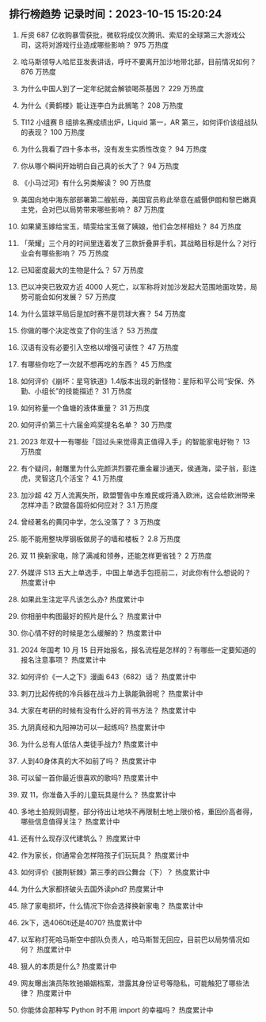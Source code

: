 
## 排行榜趋势 记录时间：2023-10-15 15:20:24
  
  1. 斥资 687 亿收购暴雪获批，微软将成仅次腾讯、索尼的全球第三大游戏公司，这将对游戏行业造成哪些影响？ 975 万热度
    
  2. 哈马斯领导人哈尼亚发表讲话，呼吁不要离开加沙地带北部，目前情况如何？ 876 万热度
    
  3. 为什么中国人到了一定年纪就会解锁喝茶基因？ 229 万热度
    
  4. 为什么《黄鹤楼》能让连李白为此搁笔？ 208 万热度
    
  5. TI12 小组赛 B 组排名赛成绩出炉，Liquid 第一，AR 第三，如何评价该组战队的表现？ 100 万热度
    
  6. 为什么我看了四十多本书，没有发生实质性改变？ 94 万热度
    
  7. 你从哪个瞬间开始明白自己真的长大了？ 94 万热度
    
  8. 《小马过河》有什么另类解读？ 90 万热度
    
  9. 美国向地中海东部部署第二艘航母，美国官员称此举意在威慑伊朗和黎巴嫩真主党，会对巴以局势带来哪些影响？ 87 万热度
    
  10. 如果黛玉嫁给宝玉，晴雯给宝玉做了姨娘，他们会怎样相处？ 84 万热度
    
  11. 「荣耀」三个月的时间里连着发了三款折叠屏手机，其战略目标是什么？对行业会有哪些影响？ 75 万热度
    
  12. 已知密度最大的生物是什么？ 57 万热度
    
  13. 巴以冲突已致双方近 4000 人死亡，以军称将对加沙发起大范围地面攻势，局势可能会如何发展？ 57 万热度
    
  14. 为什么篮球平局后是加时赛不是罚球大赛？ 54 万热度
    
  15. 你做的哪个决定改变了你的生活？ 53 万热度
    
  16. 汉语有没有必要引入空格以增强可读性？ 47 万热度
    
  17. 有哪些你吃了一次就不想再吃的东西？ 45 万热度
    
  18. 如何评价《崩坏：星穹铁道》1.4版本出现的新怪物：星际和平公司“安保、外勤、小组长”的技能描述？ 31 万热度
    
  19. 如何称量一个鱼塘的液体重量？ 31 万热度
    
  20. 如何评价第三十六届金鸡奖提名名单？ 30 万热度
    
  21. 2023 年双十一有哪些「回过头来觉得真正值得入手」的智能家电好物？ 13 万热度
    
  22. 有个疑问，射雕里为什么完颜洪烈要花重金雇沙通天，侯通海，梁子翁，彭连虎，灵智这几个活宝？ 4.1 万热度
    
  23. 加沙超 42 万人流离失所，欧盟警告中东难民或将涌入欧洲，这会给欧洲带来怎样冲击？欧盟各国将如何应对？ 3.1 万热度
    
  24. 曾经著名的黄冈中学，怎么没落了？ 3 万热度
    
  25. 能不能用整块厚钢板做房子的墙和楼板？ 2.8 万热度
    
  26. 双 11 换新家电，除了满减和领券，还能怎样更省钱？ 2 万热度
    
  27. 外媒评 S13 五大上单选手，中国上单选手包揽前二，对此你有什么想说的？ 热度累计中
    
  28. 如果此生注定平凡该怎么办? 热度累计中
    
  29. 你相册中构图最好的照片是什么？ 热度累计中
    
  30. 你心情不好的时候是怎么缓解的？ 热度累计中
    
  31. 2024 年国考 10 月 15 日开始报名，报名流程是怎样的？有哪些一定要知道的报名注意事项？ 热度累计中
    
  32. 如何评价《一人之下》漫画 643（682）话？ 热度累计中
    
  33. 刺刀比起传统的冷兵器在战斗力上孰能孰弱呢？ 热度累计中
    
  34. 大家在考研的时候有没有什么好的背书方法？ 热度累计中
    
  35. 九阴真经和九阳神功可以一起练吗? 热度累计中
    
  36. 为什么总有人低估人类徒手战力? 热度累计中
    
  37. 人到40身体真的大不如前了吗？ 热度累计中
    
  38. 可以留一首你最近很喜欢的歌吗? 热度累计中
    
  39. 双 11，你准备入手的儿童玩具是什么？ 热度累计中
    
  40. 多地土拍规则调整，部分待出让地块不再限制土地上限价格，重回价高者得，哪些信息值得关注？ 热度累计中
    
  41. 还有什么现存汉代建筑么？ 热度累计中
    
  42. 作为家长，你通常会怎样陪孩子们玩玩具？ 热度累计中
    
  43. 如何评价《披荆斩棘》第三季的四公舞台（下）？ 热度累计中
    
  44. 为什么大家都挤破头去国外读phd? 热度累计中
    
  45. 除了家电损坏，什么情况下你会选择换新家电？ 热度累计中
    
  46. 2k下，选4060ti还是4070? 热度累计中
    
  47. 以军称打死哈马斯空中部队负责人，哈马斯暂无回应，目前巴以局势情况如何？ 热度累计中
    
  48. 狠人的本质是什么? 热度累计中
    
  49. 网友曝出演员陈牧驰婚姻档案，泄露其身份证号等隐私，可能触犯了哪些法律？ 热度累计中
    
  50. 你能体会那种写 Python 时不用 import 的幸福吗？ 热度累计中
    
